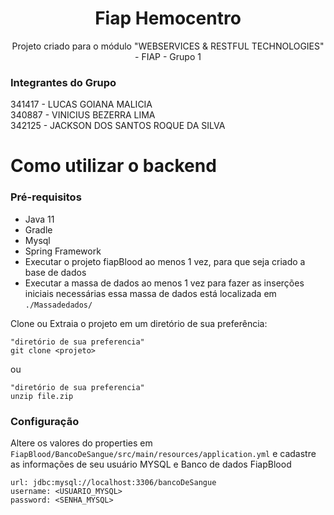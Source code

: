 
<h1 align="center"> Fiap Hemocentro </h1>
<p align="center"> Projeto criado para o módulo "WEBSERVICES & RESTFUL TECHNOLOGIES" - FIAP - Grupo 1 <br></p>


###  Integrantes do Grupo<Br>
341417 - LUCAS GOIANA MALICIA<br>
340887 - VINICIUS BEZERRA LIMA<br>
342125 - JACKSON DOS SANTOS ROQUE DA SILVA<Br>

# Como utilizar o backend

### Pré-requisitos

- Java 11
- Gradle
- Mysql
- Spring Framework
- Executar o projeto fiapBlood ao menos 1 vez, para que seja criado a base de dados
- Executar a massa de dados ao menos 1 vez para fazer as inserções iniciais necessárias essa massa de dados está localizada em `./Massadedados/`

 <p> Clone ou Extraia o projeto em um diretório de sua preferência:</p>

    "diretório de sua preferencia"
    git clone <projeto>

ou

    "diretório de sua preferencia"
    unzip file.zip


### Configuração
Altere os valores  do properties em `FiapBlood/BancoDeSangue/src/main/resources/application.yml` e cadastre as informações de seu usuário MYSQL e Banco de dados FiapBlood

    url: jdbc:mysql://localhost:3306/bancoDeSangue
    username: <USUARIO_MYSQL>
    password: <SENHA_MYSQL>

